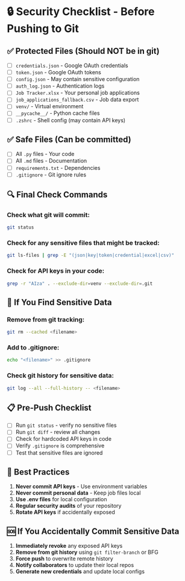 # 🔒 Security Checklist - Before Pushing to Git

## ✅ **Protected Files (Should NOT be in git)**
- [ ] `credentials.json` - Google OAuth credentials
- [ ] `token.json` - Google OAuth tokens  
- [ ] `config.json` - May contain sensitive configuration
- [ ] `auth_log.json` - Authentication logs
- [ ] `Job Tracker.xlsx` - Your personal job applications
- [ ] `job_applications_fallback.csv` - Job data export
- [ ] `venv/` - Virtual environment
- [ ] `__pycache__/` - Python cache files
- [ ] `.zshrc` - Shell config (may contain API keys)

## ✅ **Safe Files (Can be committed)**
- [ ] All `.py` files - Your code
- [ ] All `.md` files - Documentation
- [ ] `requirements.txt` - Dependencies
- [ ] `.gitignore` - Git ignore rules

## 🔍 **Final Check Commands**

### Check what git will commit:
```bash
git status
```

### Check for any sensitive files that might be tracked:
```bash
git ls-files | grep -E "(json|key|token|credential|excel|csv)"
```

### Check for API keys in your code:
```bash
grep -r "AIza" . --exclude-dir=venv --exclude-dir=.git
```

## 🚨 **If You Find Sensitive Data**

### Remove from git tracking:
```bash
git rm --cached <filename>
```

### Add to .gitignore:
```bash
echo "<filename>" >> .gitignore
```

### Check git history for sensitive data:
```bash
git log --all --full-history -- <filename>
```

## 📋 **Pre-Push Checklist**
- [ ] Run `git status` - verify no sensitive files
- [ ] Run `git diff` - review all changes
- [ ] Check for hardcoded API keys in code
- [ ] Verify `.gitignore` is comprehensive
- [ ] Test that sensitive files are ignored

## 🔐 **Best Practices**
1. **Never commit API keys** - Use environment variables
2. **Never commit personal data** - Keep job files local
3. **Use .env files** for local configuration
4. **Regular security audits** of your repository
5. **Rotate API keys** if accidentally exposed

## 🆘 **If You Accidentally Commit Sensitive Data**
1. **Immediately revoke** any exposed API keys
2. **Remove from git history** using `git filter-branch` or BFG
3. **Force push** to overwrite remote history
4. **Notify collaborators** to update their local repos
5. **Generate new credentials** and update local configs 